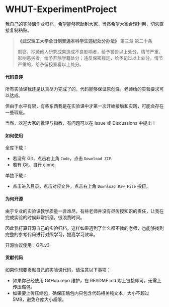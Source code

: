 # WHUT-ExperimentProject
我自己的实验课作业归档，希望能够帮助到大家。当然希望大家合理利用，切忌直接复制粘贴。

> **《武汉理工大学全日制普通本科学生违纪处分办法》** 第三章 第二十条
> 
> 剽窃、抄袭他人研究成果造成不良影响者，给予警告以上处分，情节严重、影响恶劣者，给予开除学籍处分；违反保密规定，给予记过以上处分，情节严重的，给予留校察看以上处分。


#### 代码自评

所有实验课我还是认真尽力完成了的，代码能够保证原创性，老师给的实验要求可以达成。

但由于水平有限，有些东西我是在实验课中才第一次开始接触和实践，可能会存在一些瑕疵。

当然，欢迎大家的批评与指教，有问题可以在 Issue 或 Discussions 中提出！

#### 如何使用

全库下载：

- 若没有 Git，点击右上角 `Code`，点击 `Download ZIP`.
- 若有 Git，自行 clone.

单独下载：

- 点击进入目录，点击对应文件，点击右上角 `Download Raw File` 按钮。

#### 为何开源

由于专业的实验课教学质量一言难尽，有些老师并没有尽传授知识的责任，让我在完成实验的时候非常折磨，很浪费时间。

因此我打算开源自己的实验归档，这样如果遇到了什么都不教的老师，也能够找到完整的参考代码进行对照学习，提高学习效率。

开源协议使用：GPLv3

#### 贡献代码

如果你想要贡献自己的实验课代码，请注意以下事项：

- 如果你已经使用 GitHub repo 维护，在 README.md 附上链接即可，无需上传压缩包。
- 如果要上传压缩包，确保压缩包内只包含代码相关纯文本，大小不超过 5MB，避免仓库大小超限。
